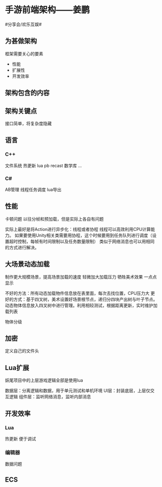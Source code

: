 # 手游前端架构——姜鹏
#分享会/欢乐互娱#

## 为甚做架构
框架需要关心的要素
* 性能
* 扩展性
* 开发效率

## 架构包含的内容
## 架构关键点
接口简单，将复杂度隐藏

## 语言
### C++
文件系统
热更新
lua 
pb
recast
数学库
…

### C#
AB管理
线程任务调度
lua导出

## 性能
卡顿问题
以往分帧和预加载，但是实际上各自有问题

实际上最好是将Action进行异步化：线程或者协程
线程可以高效利用CPU计算能力。
如果要使用Unity相关类需要用协程，这个时候要用到任务队列进行调度（设置超时控制，每帧有时间限制以及任务数量限制）
类似于网络消息也可以用相同的方式进行解决。

## 大场景动态加载
制作更大规模场景，提高场景加载的速度
轻微加大加载压力
牺牲美术效果 一点点显示

不好的方法：所有动态加载物件信息放在表里面，每次去找位置，CPU压力大
更好的方式：基于四叉树，美术设置好场景根节点，递归分四块产出树与叶子节点。动态物体信息放入四叉树中进行管理。利用相较测试，根据距离更新，实时维护加载列表

物体分级

## 加密
定义自己的文件头

## Lua扩展
妖尾项目中的上层游戏逻辑全部是使用lua

数据层：分离逻辑和数据，用于单元测试和单机环境
UI层：封装底层，上层仅交互逻辑
组件层：监听网络消息，监听内部消息

## 开发效率
### Lua
热更新
便于调试

### 编辑器
数据问题


## ECS

